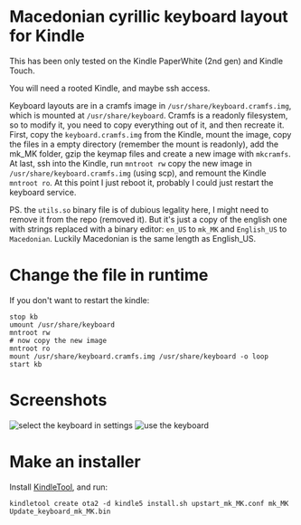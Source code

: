 Macedonian cyrillic keyboard layout for Kindle
==============================================

This has been only tested on the Kindle PaperWhite (2nd gen) and Kindle Touch.

You will need a rooted Kindle, and maybe ssh access.

Keyboard layouts are in a cramfs image in `/usr/share/keyboard.cramfs.img`, which is mounted at `/usr/share/keyboard`.
Cramfs is a readonly filesystem, so to modify it, you need to copy everything out of it, and then recreate it.
First, copy the `keyboard.cramfs.img` from the Kindle, mount the image, copy the files in a empty directory (remember
the mount is readonly), add the mk_MK folder, gzip the keymap files and create a new image with `mkcramfs`. At last, ssh into the Kindle, run
`mntroot rw` copy the new image in `/usr/share/keyboard.cramfs.img` (using scp), and remount the Kindle `mntroot ro`. At
this point I just reboot it, probably I could just restart the keyboard service.

PS. the `utils.so` binary file is of dubious legality here, I might need to remove it from the repo (removed it).
But it's just a copy of the english one with strings replaced with a binary editor: `en_US` to `mk_MK` and `English_US` to `Macedonian`.
Luckily Macedonian is the same length as English_US.


Change the file in runtime
==========================

If you don't want to restart the kindle:

    stop kb
    umount /usr/share/keyboard
    mntroot rw
    # now copy the new image
    mntroot ro
    mount /usr/share/keyboard.cramfs.img /usr/share/keyboard -o loop
    start kb


Screenshots
===========

![select the keyboard in settings](https://raw.github.com/gdamjan/macedonian-cyrillic-layout-for-kindle/master/screenshots/select-keyboard.png)
![use the keyboard](https://raw.github.com/gdamjan/macedonian-cyrillic-layout-for-kindle/master/screenshots/keyboard.png)


Make an installer
=================

Install [KindleTool](https://github.com/NiLuJe/KindleTool), and run:

    kindletool create ota2 -d kindle5 install.sh upstart_mk_MK.conf mk_MK Update_keyboard_mk_MK.bin

